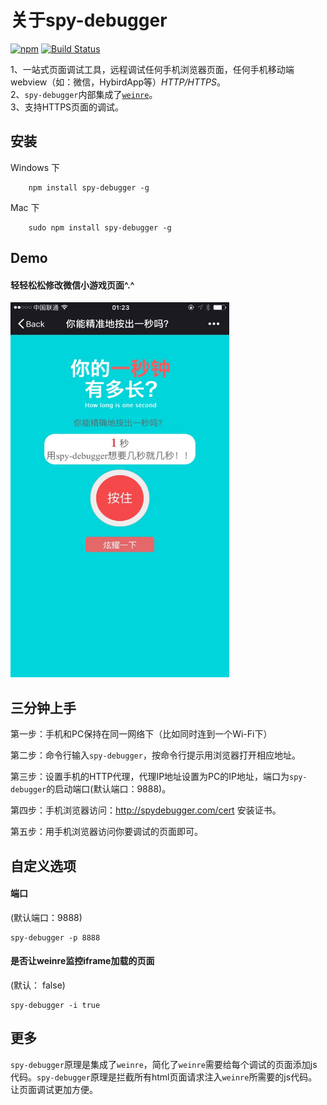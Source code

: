 # 关于spy-debugger
[![npm](https://img.shields.io/npm/dt/spy-debugger.svg)](https://www.npmjs.com/package/spy-debugger)
[![Build Status](https://travis-ci.org/wuchangming/spy-debugger.svg?branch=master)](https://travis-ci.org/wuchangming/spy-debugger)  

1、一站式页面调试工具，远程调试任何手机浏览器页面，任何手机移动端webview（如：微信，HybirdApp等）*HTTP/HTTPS*。  
2、`spy-debugger`内部集成了[`weinre`](http://people.apache.org/~pmuellr/weinre/docs/latest/)。  
3、支持HTTPS页面的调试。

## 安装
Windows 下
```
    npm install spy-debugger -g
```

Mac 下
```
    sudo npm install spy-debugger -g
```

## Demo

#### 轻轻松松修改微信小游戏页面^.^
<img src="demo/img/thumb_IMG_0122_1024.jpg" height="600px" width="350px" />

## 三分钟上手

第一步：手机和PC保持在同一网络下（比如同时连到一个Wi-Fi下）

第二步：命令行输入`spy-debugger`，按命令行提示用浏览器打开相应地址。

第三步：设置手机的HTTP代理，代理IP地址设置为PC的IP地址，端口为`spy-debugger`的启动端口(默认端口：9888)。

第四步：手机浏览器访问：http://spydebugger.com/cert 安装证书。

第五步：用手机浏览器访问你要调试的页面即可。

## 自定义选项
#### 端口
(默认端口：9888)
```
spy-debugger -p 8888
```

#### 是否让weinre监控iframe加载的页面
(默认： false)
```
spy-debugger -i true
```
## 更多
`spy-debugger`原理是集成了`weinre`，简化了`weinre`需要给每个调试的页面添加js代码。`spy-debugger`原理是拦截所有html页面请求注入`weinre`所需要的js代码。让页面调试更加方便。
